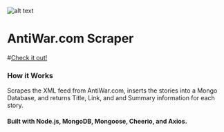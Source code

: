 ![alt text](https://dgxhtav2e25a8.cloudfront.net/antiwar_logo.gif "AntiWar.com Logo")


# AntiWar.com Scraper

#[Check it out!](https://awnews.herokuapp.com/)

### How it Works
Scrapes the XML feed from AntiWar.com,
inserts the stories into a Mongo Database, and returns Title, Link, and and Summary information for each story.

#### Built with Node.js, MongoDB, Mongoose, Cheerio, and Axios. 